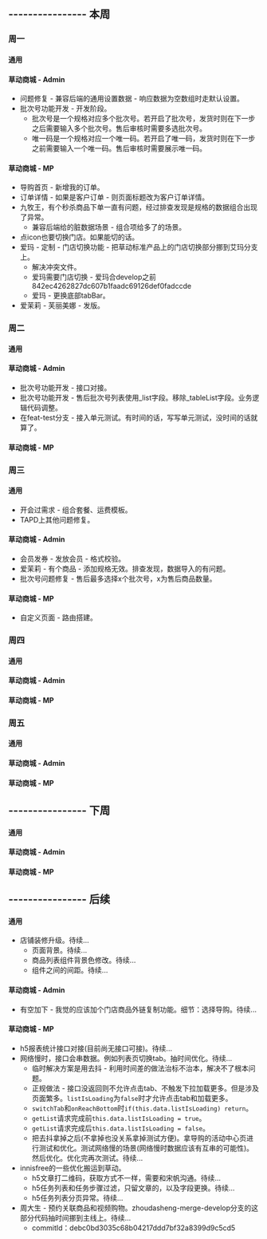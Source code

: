 ## ---------------- 本周

### 周一
#### 通用
#### 草动商城 - Admin
* 问题修复 - 兼容后端的通用设置数据 - 响应数据为空数组时走默认设置。
* 批次号功能开发 - 开发阶段。
  - 批次号是一个规格对应多个批次号。若开启了批次号，发货时则在下一步之后需要输入多个批次号。售后审核时需要多选批次号。
  - 唯一码是一个规格对应一个唯一码。若开启了唯一码，发货时则在下一步之前需要输入一个唯一码。售后审核时需要展示唯一码。
#### 草动商城 - MP
* 导购首页 - 新增我的订单。
* 订单详情 - 如果是客户订单 - 则页面标题改为客户订单详情。
* 九牧王，有个秒杀商品下单一直有问题，经过排查发现是规格的数据组合出现了异常。
  - 兼容后端给的脏数据场景 - 组合项给多了的场景。
* 点icon也要切换门店。如果能切的话。
* 爱玛 - 定制 - 门店切换功能 - 把草动标准产品上的门店切换部分挪到艾玛分支上。
  - 解决冲突文件。
  - 爱玛需要门店切换 - 爱玛合develop之前 842ec4262827dc607b1faadc69126def0fadccde
  - 爱玛 - 更换底部tabBar。
* 爱茉莉 - 芙丽美娜 - 发版。

### 周二
#### 通用
#### 草动商城 - Admin
* 批次号功能开发 - 接口对接。
* 批次号功能开发 - 售后批次号列表使用_list字段。移除_tableList字段。业务逻辑代码调整。
* 在feat-test分支 - 接入单元测试。有时间的话，写写单元测试，没时间的话就算了。
#### 草动商城 - MP

### 周三
#### 通用
* 开会过需求 - 组合套餐、运费模板。
* TAPD上其他问题修复。
#### 草动商城 - Admin
* 会员发券 - 发放会员 - 格式校验。
* 爱茉莉 - 有个商品 - 添加规格无效。排查发现，数据导入的有问题。
* 批次号问题修复 - 售后最多选择x个批次号，x为售后商品数量。
#### 草动商城 - MP
* 自定义页面 - 路由搭建。

### 周四
#### 通用
#### 草动商城 - Admin
#### 草动商城 - MP

### 周五
#### 通用
#### 草动商城 - Admin
#### 草动商城 - MP

## ---------------- 下周
#### 通用
#### 草动商城 - Admin
#### 草动商城 - MP

## ---------------- 后续
#### 通用
* 店铺装修升级。待续...
  - 页面背景。待续...
  - 商品列表组件背景色修改。待续...
  - 组件之间的间距。待续...
#### 草动商城 - Admin
* 有空加下 - 我觉的应该加个门店商品外链复制功能。细节：选择导购。待续...
#### 草动商城 - MP
* h5报表统计接口对接(目前尚无接口可接)。待续...
* 网络慢时，接口会串数据。例如列表页切换tab。抽时间优化。待续...
  - 临时解决方案是用去抖 - 利用时间差的做法治标不治本，解决不了根本问题。
  - 正规做法 - 接口没返回则不允许点击tab、不触发下拉加载更多。但是涉及页面繁多。`listIsLoading`为`false`时才允许点击tab和加载更多。
  - `switchTab`和`onReachBottom`时`if(this.data.listIsLoading) return`。
  - `getList`请求完成前`this.data.listIsLoading = true`。
  - `getList`请求完成后`this.data.listIsLoading = false`。
  - 把去抖拿掉之后(不拿掉也没关系拿掉测试方便)。拿导购的活动中心页进行测试和优化。测试网络慢的场景(网络慢时数据应该有互串的可能性)。然后优化。优化完再次测试。待续...
* innisfree的一些优化搬运到草动。
  - h5文章打二维码，获取方式不一样，需要和宋帆沟通。待续...
  - h5任务列表和任务步骤过滤，只留文章的，以及字段更换。待续...
  - h5任务列表分页异常。待续...
* 周大生 - 预约关联商品和视频购物。zhoudasheng-merge-develop分支的这部分代码抽时间挪到主线上。待续...
  - commitId：debc0bd3035c68b04217ddd7bf32a8399d9c5cd5
